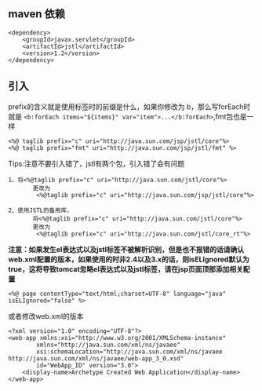 <!--
 * @Author: WeiHong Ran
 * @Date: 2019-09-28 18:03:16
 * @LastEditors: WeiHong Ran
 * @LastEditTime: 2019-09-28 23:18:41
 * @Description: Nothing
 -->

## maven 依赖

    <dependency>
        <groupId>javax.servlet</groupId>
        <artifactId>jstl</artifactId>
        <version>1.2</version>
    </dependency>

## 引入

prefix的含义就是使用标签时的前缀是什么，如果你修改为 b，那么写forEach时就是 `<b:forEach items="${items}" var="item">...</b:forEach>`,fmt包也是一样

    <%@ taglib prefix="c" uri="http://java.sun.com/jsp/jstl/core"%>
    <%@ taglib prefix="fmt" uri="http://java.sun.com/jsp/jstl/fmt" %>

Tips:注意不要引入错了，jstl有两个包，引入错了会有问题

    1、将<%@taglib prefix="c" uri="http://java.sun.com/jstl/core"%>
           更改为
            <%@taglib prefix="c" uri="http://java.sun.com/jsp/jstl/core"%>

    2、使用JSTL的备用库，
           将<%@taglib prefix="c" uri="http://java.sun.com/jstl/core"%>
           更改为
            <%@taglib prefix="c" uri="http://java.sun.com/jstl/core_rt"%>


**注意：如果发生el表达式以及jstl标签不被解析识别，但是也不报错的话请确认web.xml配置的版本，如果使用的时非2.4以及3.x的话，则isELIgnored默认为true，这将导致tomcat忽略el表达式以及jstl标签，请在jsp页面顶部添加相关配置**

    <%@ page contentType="text/html;charset=UTF-8" language="java" isELIgnored="false" %>

或者修改web.xml的版本

    <?xml version="1.0" encoding="UTF-8"?>
    <web-app xmlns:xsi="http://www.w3.org/2001/XMLSchema-instance"
            xmlns="http://java.sun.com/xml/ns/javaee"
            xsi:schemaLocation="http://java.sun.com/xml/ns/javaee http://java.sun.com/xml/ns/javaee/web-app_3_0.xsd"
            id="WebApp_ID" version="3.0">
        <display-name>Archetype Created Web Application</display-name>
    </web-app>